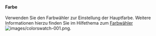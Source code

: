 #### Farbe
Verwenden Sie den Farbwähler zur Einstellung der Hauptfarbe.  Weitere Informationen hierzu finden Sie im Hilfethema zum [Farbwähler](select-color.html) ![images/colorswatch-001.png](images/colorswatch-001.png).